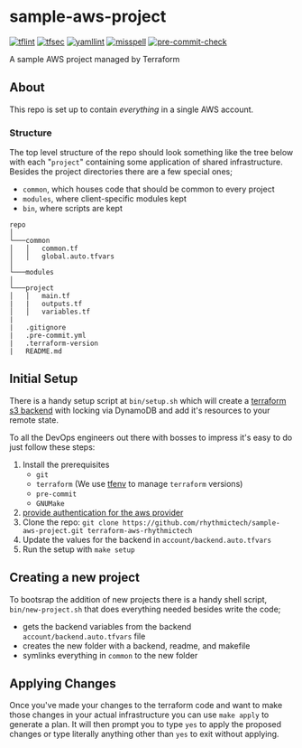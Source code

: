 # sample-aws-project
[![tflint](https://github.com/rhythmictech/sample-aws-project/workflows/tflint/badge.svg?branch=master&event=push)](https://github.com/rhythmictech/sample-aws-project/actions?query=workflow%3Atflint+event%3Apush+branch%3Amaster)
[![tfsec](https://github.com/rhythmictech/sample-aws-project/workflows/tfsec/badge.svg?branch=master&event=push)](https://github.com/rhythmictech/sample-aws-project/actions?query=workflow%3Atfsec+event%3Apush+branch%3Amaster)
[![yamllint](https://github.com/rhythmictech/sample-aws-project/workflows/yamllint/badge.svg?branch=master&event=push)](https://github.com/rhythmictech/sample-aws-project/actions?query=workflow%3Ayamllint+event%3Apush+branch%3Amaster)
[![misspell](https://github.com/rhythmictech/sample-aws-project/workflows/misspell/badge.svg?branch=master&event=push)](https://github.com/rhythmictech/sample-aws-project/actions?query=workflow%3Amisspell+event%3Apush+branch%3Amaster)
[![pre-commit-check](https://github.com/rhythmictech/sample-aws-project/workflows/pre-commit-check/badge.svg?branch=master&event=push)](https://github.com/rhythmictech/sample-aws-project/actions?query=workflow%3Apre-commit-check+event%3Apush+branch%3Amaster)


A sample AWS project managed by Terraform

## About
This repo is set up to contain _everything_ in a single AWS account.


### Structure
The top level structure of the repo should look something like the tree below
with each "`project`" containing some application of shared infrastructure.
Besides the project directories there are a few special ones;
- `common`, which houses code that should be common to every project
- `modules`, where client-specific modules kept
- `bin`, where scripts are kept

```
repo
│
└───common
│   │   common.tf
│   │   global.auto.tfvars
│
└───modules
│
└───project
│   │   main.tf
|   |   outputs.tf
│   │   variables.tf
|
|   .gitignore
|   .pre-commit.yml
|   .terraform-version
|   README.md
```


## Initial Setup

There is a handy setup script at `bin/setup.sh` which will create a
[terraform s3 backend](https://www.terraform.io/docs/backends/types/s3.html)
with locking via DynamoDB and add it's resources to your remote state.

To all the DevOps engineers out there with bosses to impress it's easy to do just follow these steps:
1. Install the prerequisites
    - `git`
    - `terraform` (We use [tfenv](https://github.com/tfutils/tfenv) to manage `terraform` versions)
    - `pre-commit`
    - `GNUMake`
1. [provide authentication for the aws provider](https://www.terraform.io/docs/providers/aws/index.html#authentication)
1. Clone the repo: `git clone https://github.com/rhythmictech/sample-aws-project.git terraform-aws-rhythmictech`
1. Update the values for the backend in `account/backend.auto.tfvars`
1. Run the setup with `make setup`


## Creating a new project

To bootsrap the addition of new projects there is a handy shell script,
`bin/new-project.sh` that does everything needed besides write the code;
- gets the backend variables from the backend `account/backend.auto.tfvars` file
- creates the new folder with a backend, readme, and makefile
- symlinks everything in `common` to the new folder


## Applying Changes

Once you've made your changes to the terraform code
and want to make those changes in your actual infrastructure you can use `make apply` to generate
a plan. It will then prompt you to type `yes` to apply the proposed changes or type literally anything other than `yes` to exit without applying.
